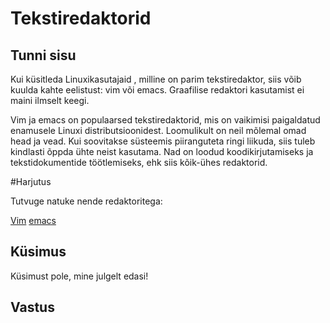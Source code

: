 # Tekstiredaktorid

## Tunni sisu

Kui küsitleda Linuxikasutajaid , milline on parim tekstiredaktor, siis võib kuulda kahte eelistust: vim või emacs. Graafilise redaktori kasutamist ei maini ilmselt keegi.

Vim ja emacs on populaarsed tekstiredaktorid, mis on vaikimisi paigaldatud enamusele Linuxi distributsioonidest. Loomulikult on neil mõlemal omad head ja vead. Kui soovitakse süsteemis piiranguteta ringi liikuda, siis tuleb kindlasti õppda ühte neist kasutama. Nad on loodud koodikirjutamiseks ja tekstidokumentide töötlemiseks, ehk siis kõik-ühes redaktorid.

#Harjutus

Tutvuge natuke nende redaktoritega:

<a href="http://www.vim.org/">Vim</a>
<a href="https://www.gnu.org/software/emacs/">emacs</a>

## Küsimus

Küsimust pole, mine julgelt edasi!

## Vastus


